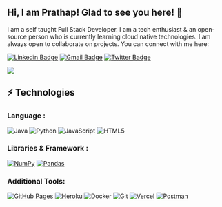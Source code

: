 ## Hi, I am Prathap! Glad to see you here! 👋

I am a self taught Full Stack Developer. I am a tech enthusiast & an open-source person who is currently learning cloud native technologies. I am always open to collaborate on projects. You can connect with me here:

[![Linkedin Badge](https://img.shields.io/badge/-Prathap-blue?style=flat-square&logo=Linkedin&logoColor=white&link=https://www.linkedin.com/in/prathap-v-751566249/)](https://www.linkedin.com/in/prathap-v-751566249/)
[![Gmail Badge](https://img.shields.io/badge/-211501064@rajalakshmi.ed.in-c14438?style=flat-square&logo=Gmail&logoColor=white&link=mailto:211501064@rajalakshmi.edu.in)](mailto:211501064@rajalakshmi.edu.in)
[![Twitter Badge](https://img.shields.io/badge/-Prathap-blue?style=flat-square&logo=Twitter&logoColor=white&link=https://twitter.com/AbhishekKtwt)](https://twitter.com/vprathap585)

<div>
<img align="center" src="https://i.imgur.com/4ASafy0.png">
</div>




## ⚡ Technologies

### Language :
![Java](https://img.shields.io/badge/-java-E34A86?style=flat-square&logo=java)
![Python](https://img.shields.io/badge/-Python-black?style=flat-square&logo=Python)
![JavaScript](https://img.shields.io/badge/-JavaScript-black?style=flat-square&logo=javascript)
![HTML5](https://img.shields.io/badge/-HTML5-E34F26?style=flat-square&logo=html5&logoColor=white)

### Libraries & Framework :


<a href="#"><img alt="NumPy" src="https://img.shields.io/badge/Numpy%20-%23013243.svg?logo=numpy&logoColor=white"></a>
<a href="#"><img alt="Pandas" src="https://img.shields.io/badge/Pandas%20-%23150458.svg?logo=pandas&logoColor=white"></a>

### Additional Tools:

<a href="#"><img alt="GitHub Pages" src="https://img.shields.io/badge/GitHub%20Pages-%23327FC7.svg?logo=github&logoColor=white"></a>
<a href="#"><img alt="Heroku" src="https://img.shields.io/badge/Heroku%20-%23430098.svg?logo=heroku&logoColor=white"></a>
![Docker](https://img.shields.io/badge/-Docker-black?style=flat-square&logo=docker)
![Git](https://img.shields.io/badge/-Git-black?style=flat-square&logo=git)
<a href="#"><img alt="Vercel" src="https://img.shields.io/badge/Vercel%20-%23000000.svg?logo=vercel&logoColor=white"></a>
<a href="#"><img alt="Postman" src="https://img.shields.io/badge/Postman-FF6C37?logo=postman&logoColor=white"></a>

